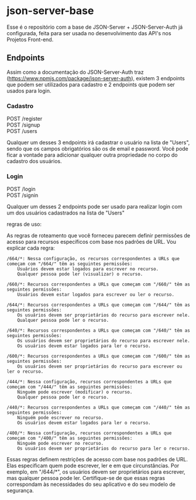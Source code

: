 # json-server-base

Esse é o repositório com a base de JSON-Server + JSON-Server-Auth já configurada, feita para ser usada no desenvolvimento das API's nos Projetos Front-end.

## Endpoints

Assim como a documentação do JSON-Server-Auth traz (https://www.npmjs.com/package/json-server-auth), existem 3 endpoints que podem ser utilizados para cadastro e 2 endpoints que podem ser usados para login.

### Cadastro

POST /register <br/>
POST /signup <br/>
POST /users

Qualquer um desses 3 endpoints irá cadastrar o usuário na lista de "Users", sendo que os campos obrigatórios são os de email e password.
Você pode ficar a vontade para adicionar qualquer outra propriedade no corpo do cadastro dos usuários.


### Login

POST /login <br/>
POST /signin

Qualquer um desses 2 endpoints pode ser usado para realizar login com um dos usuários cadastrados na lista de "Users"


regras de uso:

As regras de roteamento que você forneceu parecem definir permissões de acesso para recursos específicos com base nos padrões de URL. Vou explicar cada regra:

    /664/*: Nessa configuração, os recursos correspondentes a URLs que começam com "/664/" têm as seguintes permissões:
        Usuários devem estar logados para escrever no recurso.
        Qualquer pessoa pode ler (visualizar) o recurso.

    /660/*: Recursos correspondentes a URLs que começam com "/660/" têm as seguintes permissões:
        Usuários devem estar logados para escrever ou ler o recurso.

    /644/*: Recursos correspondentes a URLs que começam com "/644/" têm as seguintes permissões:
        Os usuários devem ser proprietários do recurso para escrever nele.
        Qualquer pessoa pode ler o recurso.

    /640/*: Recursos correspondentes a URLs que começam com "/640/" têm as seguintes permissões:
        Os usuários devem ser proprietários do recurso para escrever nele.
        Os usuários devem estar logados para ler o recurso.

    /600/*: Recursos correspondentes a URLs que começam com "/600/" têm as seguintes permissões:
        Os usuários devem ser proprietários do recurso para escrever ou ler o recurso.

    /444/*: Nessa configuração, recursos correspondentes a URLs que começam com "/444/" têm as seguintes permissões:
        Ninguém pode escrever (modificar) o recurso.
        Qualquer pessoa pode ler o recurso.

    /440/*: Recursos correspondentes a URLs que começam com "/440/" têm as seguintes permissões:
        Ninguém pode escrever no recurso.
        Os usuários devem estar logados para ler o recurso.

    /400/*: Nessa configuração, recursos correspondentes a URLs que começam com "/400/" têm as seguintes permissões:
        Ninguém pode escrever no recurso.
        Os usuários devem ser proprietários do recurso para ler o recurso.

Essas regras definem restrições de acesso com base nos padrões de URL. Elas especificam quem pode escrever, ler e em que circunstâncias. Por exemplo, em "/644/*", os usuários devem ser proprietários para escrever, mas qualquer pessoa pode ler. Certifique-se de que essas regras correspondam às necessidades do seu aplicativo e do seu modelo de segurança.
